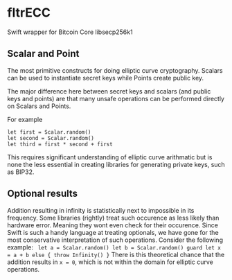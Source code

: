 # fltrECC
Swift wrapper for Bitcoin Core libsecp256k1

## Scalar and Point
The most primitive constructs for doing elliptic curve cryptography. Scalars can be used to instantiate secret keys while Points create public key.

The major difference here between secret keys and scalars (and public keys and points) are that many unsafe operations can be performed directly on Scalars and Points.

For example
```
let first = Scalar.random()
let second = Scalar.random()
let third = first * second + first
```
This requires significant understanding of elliptic curve arithmatic but is none the less essential in creating libraries for generating private keys, such as BIP32.

## Optional results
Addition resulting in infinity is statistically next to impossible in its frequency. Some libraries (rightly) treat such occurence as less likely than hardware error. Meaning they wont even check for their occurence. Since Swift is such a handy language at treating optionals, we have gone for the most conservative interpretation of such operations. Consider the following example: ```
let a = Scalar.random()
let b = Scalar.random()
guard let x = a + b else { throw Infinity() }``` There is this theoretical chance that the addition results in `x = 0`, which is not within the domain for elliptic curve operations.
